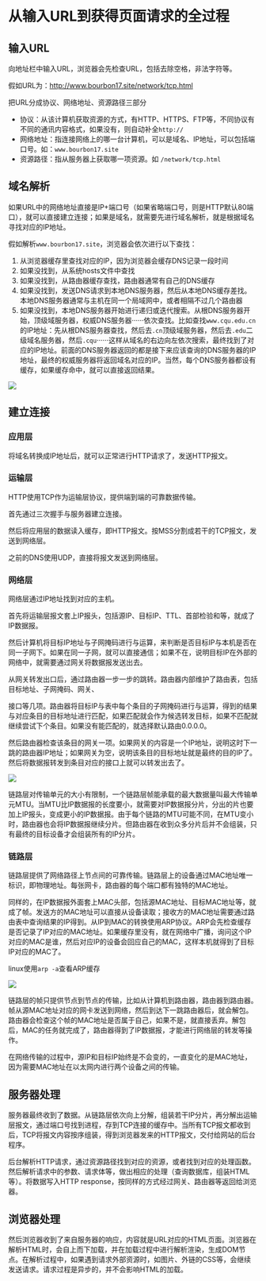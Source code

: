 # 从输入URL到获得页面请求的全过程

## 输入URL

向地址栏中输入URL，浏览器会先检查URL，包括去除空格，非法字符等。

假如URL为：http://www.bourbon17.site/network/tcp.html

把URL分成协议、网络地址、资源路径三部分

- 协议：从该计算机获取资源的方式，有HTTP、HTTPS、FTP等，不同协议有不同的通讯内容格式，如果没有，则自动补全`http://`
- 网络地址：指连接网络上的哪一台计算机，可以是域名、IP地址，可以包括端口号。如：`www.bourbon17.site`
- 资源路径：指从服务器上获取哪一项资源。如 `/network/tcp.html`

## 域名解析

如果URL中的网络地址直接是IP+端口号（如果省略端口号，则是HTTP默认80端口），就可以直接建立连接；如果是域名，就需要先进行域名解析，就是根据域名寻找对应的IP地址。

假如解析`www.bourbon17.site`，浏览器会依次进行以下查找：

1. 从浏览器缓存里查找对应的IP，因为浏览器会缓存DNS记录一段时间
2. 如果没找到，从系统hosts文件中查找
3. 如果没找到，从路由器缓存查找，路由器通常有自己的DNS缓存
4. 如果没找到，发送DNS请求到本地DNS服务器，然后从本地DNS缓存差找。本地DNS服务器通常与主机在同一个局域网中，或者相隔不过几个路由器
5. 如果没找到，本地DNS服务器开始进行递归或迭代搜索。从根DNS服务器开始，顶级域服务器，权威DNS服务器······依次查找。比如查找`www.cqu.edu.cn`的IP地址：先从根DNS服务器查找，然后去`.cn`顶级域服务器，然后去`.edu`二级域名服务器，然后`.cqu`······这样从域名的右边向左依次搜索，最终找到了对应的IP地址。前面的DNS服务器返回的都是接下来应该查询的DNS服务器的IP地址，最终的权威服务器将返回域名对应的IP。当然，每个DNS服务器都设有缓存，如果缓存命中，就可以直接返回结果。

![](https://s3.ax1x.com/2021/01/31/yEyKXQ.png)

## 建立连接

### 应用层

将域名转换成IP地址后，就可以正常进行HTTP请求了，发送HTTP报文。

### 运输层

HTTP使用TCP作为运输层协议，提供端到端的可靠数据传输。

首先通过三次握手与服务器建立连接。

然后将应用层的数据读入缓存，即HTTP报文。按MSS分割成若干的TCP报文，发送到网络层。

之前的DNS使用UDP，直接将报文发送到网络层。

###  网络层

网络层通过IP地址找到对应的主机。

首先将运输层报文套上IP报头，包括源IP、目标IP、TTL、首部检验和等，就成了IP数据报。

然后计算机将目标IP地址与子网掩码进行与运算，来判断是否目标IP与本机是否在同一子网下。如果在同一子网，就可以直接通信；如果不在，说明目标IP在外部的网络中，就需要通过网关将数据报发送出去。

从网关转发出口后，通过路由器一步一步的跳转。路由器内部维护了路由表，包括目标地址、子网掩码、网关、

接口等几项。路由器将目标IP与表中每个条目的子网掩码进行与运算，得到的结果与对应条目的目标地址进行匹配，如果匹配就会作为候选转发目标，如果不匹配就继续尝试下个条目。如果没有能匹配的，就选择默认路由0.0.0.0。

然后路由器检查该条目的网关一项。如果网关的内容是一个IP地址，说明这时下一跳的路由器IP地址；如果网关为空，说明该条目的目标地址就是最终的目的IP了。然后将数据报转发到条目对应的接口上就可以转发出去了。

![](https://pic2.zhimg.com/v2-4ea3e321b489f464d31101bff5630547_r.jpg?source=1940ef5c)

链路层对传输单元的大小有限制，一个链路层帧能承载的最大数据量叫最大传输单元MTU。当MTU比IP数据报的长度要小，就需要对IP数据报分片，分出的片也要加上IP报头，变成更小的IP数据报。由于每个链路的MTU可能不同，在MTU变小时，路由器也会将IP数据报继续分片。但路由器在收到众多分片后并不会组装，只有最终的目标设备才会组装所有的IP分片。

### 链路层

链路层提供了网络路径上节点间的可靠传输。链路层上的设备通过MAC地址唯一标识，即物理地址。每张网卡，路由器的每个端口都有独特的MAC地址。

同样的，在IP数据报外面套上MAC头部，包括源MAC地址、目标MAC地址等，就成了帧。发送方的MAC地址可以直接从设备读取；接收方的MAC地址需要通过路由表中查询结果的IP得到。从IP到MAC的转换使用ARP协议。ARP会先检查缓存是否记录了IP对应的MAC地址。如果缓存里没有，就在网络中广播，询问这个IP对应的MAC是谁，然后对应IP的设备会回应自己的MAC，这样本机就得到了目标IP对应的MAC了。

linux使用`arp -a`查看ARP缓存

![](https://s3.ax1x.com/2021/01/31/yVpUnU.png)

链路层的帧只提供节点到节点的传输，比如从计算机到路由器，路由器到路由器。帧从源MAC地址对应的网卡发送到网络，然后到达下一跳路由器后，就会解包。路由器会检查这个帧的MAC地址是否属于自己，如果不是，就直接丢弃。解包后，MAC的任务就完成了，路由器得到了IP数据报，才能进行网络层的转发等操作。

在网络传输的过程中，源IP和目标IP始终是不会变的，一直变化的是MAC地址，因为需要MAC地址在以太网内进行两个设备之间的传输。

## 服务器处理

服务器最终收到了数据。从链路层依次向上分解，组装若干IP分片，再分解出运输层报文，通过端口号找到进程，存到TCP连接的缓存中。当所有TCP报文都收到后，TCP将报文内容按序组装，得到浏览器发来的HTTP报文，交付给网站的后台程序。

后台解析HTTP请求，通过资源路径找到对应的资源，或者找到对应的处理函数。然后解析请求中的参数、请求体等，做出相应的处理（查询数据库，组装HTML等）。将数据写入HTTP response，按同样的方式经过网关、路由器等返回给浏览器。

## 浏览器处理

然后浏览器收到了来自服务器的响应，内容就是URL对应的HTML页面。浏览器在解析HTML时，会自上而下加载，并在加载过程中进行解析渲染，生成DOM节点。在解析过程中，如果遇到请求外部资源时，如图片、外链的CSS等，会继续发送请求。请求过程是异步的，并不会影响HTML的加载。